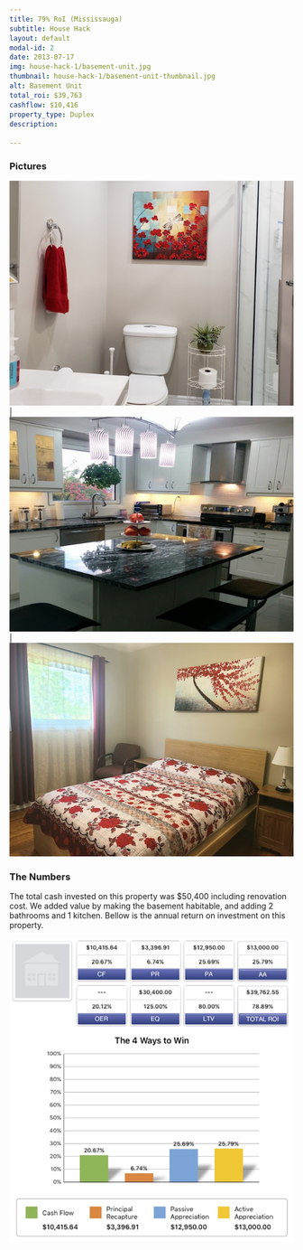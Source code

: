 ```yaml
---
title: 79% RoI (Mississauga)
subtitle: House Hack
layout: default
modal-id: 2
date: 2013-07-17
img: house-hack-1/basement-unit.jpg
thumbnail: house-hack-1/basement-unit-thumbnail.jpg
alt: Basement Unit
total_roi: $39,763
cashflow: $10,416
property_type: Duplex
description: 

---
```


### Pictures

![new-bathroom](img/portfolio/house-hack-1/new-bathroom.jpg) | ![kitchen](img/portfolio/house-hack-1/kitchen.jpg) | ![living-room-in](img/portfolio/house-hack-1/bedroom.jpg)

### The Numbers

The total cash invested on this property was $50,400 including renovation cost. We added value by making the basement habitable, and adding 2 bathrooms and 1 kitchen. Bellow is the annual return on investment on this property.

![the-numbers-roi](img/portfolio/house-hack-1/the-numbers.jpg)

